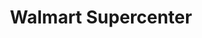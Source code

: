 ---
title: "Walmart Supercenter"
url: /greensboro/walmart-supercenter-west-wendover-avenue/
shop: Supermarkt
---